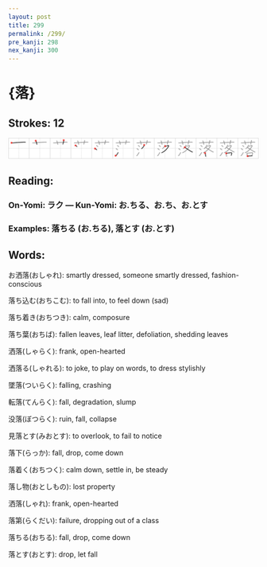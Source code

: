 ```yaml
---
layout: post
title: 299
permalink: /299/
pre_kanji: 298
nex_kanji: 300
---
```


# {落}

## Strokes: 12

<div class="stroke"><img src="../images/E890BD.png" /></div>

## Reading:

### On-Yomi: ラク &mdash; Kun-Yomi: お.ちる、お.ち、お.とす

### Examples: 落ちる (お.ちる), 落とす (お.とす)

## Words:

お洒落(おしゃれ): smartly dressed, someone smartly dressed, fashion-conscious

落ち込む(おちこむ): to fall into, to feel down (sad)

落ち着き(おちつき): calm, composure

落ち葉(おちば): fallen leaves, leaf litter, defoliation, shedding leaves

洒落(しゃらく): frank, open-hearted

洒落る(しゃれる): to joke, to play on words, to dress stylishly

墜落(ついらく): falling, crashing

転落(てんらく): fall, degradation, slump

没落(ぼつらく): ruin, fall, collapse

見落とす(みおとす): to overlook, to fail to notice

落下(らっか): fall, drop, come down

落着く(おちつく): calm down, settle in, be steady

落し物(おとしもの): lost property

洒落(しゃれ): frank, open-hearted

落第(らくだい): failure, dropping out of a class

落ちる(おちる): fall, drop, come down

落とす(おとす): drop, let fall
